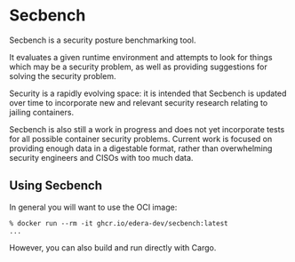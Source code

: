 # Secbench

Secbench is a security posture benchmarking tool.

It evaluates a given runtime environment and attempts to look for things
which may be a security problem, as well as providing suggestions for
solving the security problem.

Security is a rapidly evolving space: it is intended that Secbench is
updated over time to incorporate new and relevant security research
relating to jailing containers.

Secbench is also still a work in progress and does not yet incorporate
tests for all possible container security problems.  Current work is
focused on providing enough data in a digestable format, rather than
overwhelming security engineers and CISOs with too much data.

## Using Secbench

In general you will want to use the OCI image:

```
% docker run --rm -it ghcr.io/edera-dev/secbench:latest
...
```

However, you can also build and run directly with Cargo.
